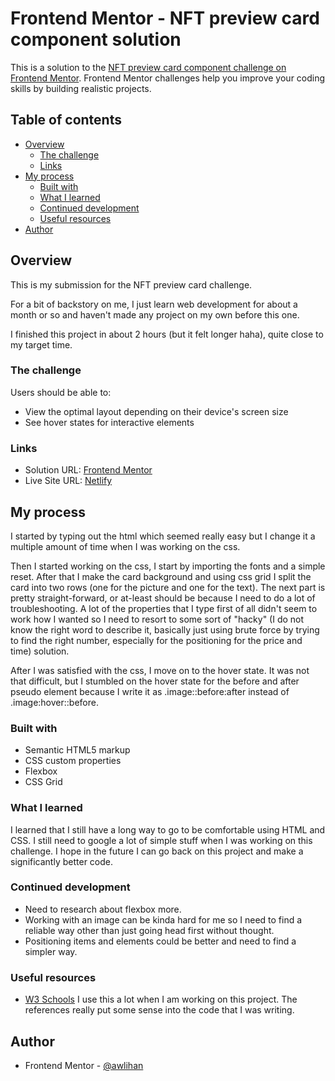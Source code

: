 # Frontend Mentor - NFT preview card component solution

This is a solution to the [NFT preview card component challenge on Frontend Mentor](https://www.frontendmentor.io/challenges/nft-preview-card-component-SbdUL_w0U). Frontend Mentor challenges help you improve your coding skills by building realistic projects.

## Table of contents

- [Overview](#overview)
  - [The challenge](#the-challenge)
  - [Links](#links)
- [My process](#my-process)
  - [Built with](#built-with)
  - [What I learned](#what-i-learned)
  - [Continued development](#continued-development)
  - [Useful resources](#useful-resources)
- [Author](#author)

## Overview

This is my submission for the NFT preview card challenge.

For a bit of backstory on me, I just learn web development for about a month or so and haven't made any project on my own before this one.

I finished this project in about 2 hours (but it felt longer haha), quite close to my target time.

### The challenge

Users should be able to:

- View the optimal layout depending on their device's screen size
- See hover states for interactive elements

### Links

- Solution URL: [Frontend Mentor](https://www.frontendmentor.io/solutions/nft-preview-card-using-html-and-css-only-QYpuAkARh)
- Live Site URL: [Netlify](https://awlihan-nft-card.netlify.app)

## My process

I started by typing out the html which seemed really easy but I change it a multiple amount of time when I was working on the css.

Then I started working on the css, I start by importing the fonts and a simple reset. After that I make the card background and using css grid I split the card into two rows (one for the picture and one for the text). The next part is pretty straight-forward, or at-least should be because I need to do a lot of troubleshooting. A lot of the properties that I type first of all didn't seem to work how I wanted so I need to resort to some sort of "hacky" (I do not know the right word to describe it, basically just using brute force by trying to find the right number, especially for the positioning for the price and time) solution.

After I was satisfied with the css, I move on to the hover state. It was not that difficult, but I stumbled on the hover state for the before and after pseudo element because I write it as .image::before:after instead of .image:hover::before.

### Built with

- Semantic HTML5 markup
- CSS custom properties
- Flexbox
- CSS Grid

### What I learned

I learned that I still have a long way to go to be comfortable using HTML and CSS. I still need to google a lot of simple stuff when I was working on this challenge. I hope in the future I can go back on this project and make a significantly better code.

### Continued development

- Need to research about flexbox more.
- Working with an image can be kinda hard for me so I need to find a reliable way other than just going head first without thought.
- Positioning items and elements could be better and need to find a simpler way.

### Useful resources

- [W3 Schools](https://www.w3schools.com) I use this a lot when I am working on this project. The references really put some sense into the code that I was writing.

## Author

- Frontend Mentor - [@awlihan](https://www.frontendmentor.io/profile/awlihan)
